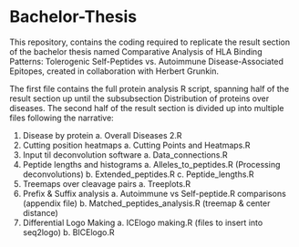 # Bachelor-Thesis
This repository, contains the coding required to replicate the result section of the bachelor thesis named Comparative Analysis of HLA Binding Patterns: Tolerogenic Self-Peptides vs. Autoimmune Disease-Associated Epitopes, created in collaboration with Herbert Grunkin. 

The first file contains the full protein analysis R script, spanning half of the result section up until the subsubsection Distribution of proteins over diseases. The second half of the result section is divided up into multiple files following the narrative: 

1. Disease by protein
  a. Overall Diseases 2.R
2. Cutting position heatmaps
  a. Cutting Points and Heatmaps.R
3. Input til deconvolution software
  a. Data_connections.R
4. Peptide lengths and histograms
  a. Alleles_to_peptides.R (Processing deconvolutions)
  b. Extended_peptides.R
  c. Peptide_lengths.R
5. Treemaps over cleavage pairs
  a. Treeplots.R
6. Prefix & Suffix analysis
  a. Autoimmune vs Self-peptide.R comparisons (appendix file)
  b. Matched_peptides_analysis.R (treemap & center distance)
7. Differential Logo Making
   a. ICElogo making.R (files to insert into seq2logo)
  b. BICElogo.R

